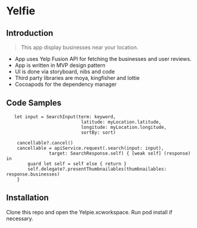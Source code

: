 # Yelfie

## Introduction

> This app display businesses near your  location. 
* App uses Yelp Fusion API for fetching the businesses and user reviews.
* App is written in MVP design pattern
* UI is done via storyboard, nibs and code
* Third party libraries are moya, kingfisher and lottie 
* Cocoapods for the dependency manager

## Code Samples

       let input = SearchInput(term: keyword,
                                latitude: myLocation.latitude,
                                longitude: myLocation.longitude,
                                sortBy: sort)
        
        cancellable?.cancel()
        cancellable = apiService.request(.search(input: input),
                    target: SearchResponse.self) { [weak self] (response) in
            guard let self = self else { return }
            self.delegate?.presentThumbnailables(thumbnailables: response.businesses)
        }

## Installation

Clone this repo and open the Yelpie.xcworkspace. Run pod install if necessary.
